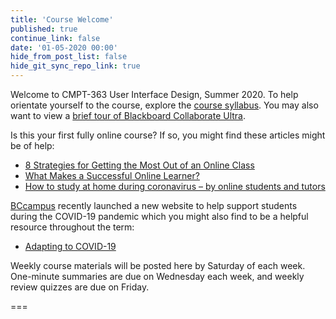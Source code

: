 ```yaml
---
title: 'Course Welcome'
published: true
continue_link: false
date: '01-05-2020 00:00'
hide_from_post_list: false
hide_git_sync_repo_link: true
---
```


Welcome to CMPT-363 User Interface Design, Summer 2020. To help orientate yourself to the course, explore the [course syllabus](https://canvas.sfu.ca/courses/53207/assignments/syllabus). You may also want to view a [brief tour of Blackboard Collaborate Ultra](https://www.youtube.com/watch?v=1W4sGpVmJaY).

Is this your first fully online course? If so, you might find these articles might be of help:

* [8 Strategies for Getting the Most Out of an Online Class](https://www.northeastern.edu/graduate/blog/tips-for-taking-online-classes/)
* [What Makes a Successful Online Learner?](https://careerwise.minnstate.edu/education/successonline.html)
* [How to study at home during coronavirus – by online students and tutors](https://www.theguardian.com/education/2020/mar/26/how-to-study-at-home-during-coronavirus-by-online-students-and-tutors)

[BCcampus](https://bccampus.ca/) recently launched a new website to help support students during the COVID-19 pandemic which you might also find to be a helpful resource throughout the term:

* [Adapting to COVID-19](https://covid19.bccampus.ca/)

Weekly course materials will be posted here by Saturday of each week. One-minute summaries are due on Wednesday  each week, and weekly review quizzes are due on Friday.

===

